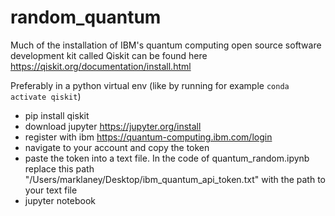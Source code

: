 # random_quantum

Much of the installation of IBM's quantum computing open source software development kit called Qiskit can be found here https://qiskit.org/documentation/install.html

Preferably in a python virtual env (like by running for example `conda activate qiskit`)

* pip install qiskit
* download jupyter  https://jupyter.org/install
* register with ibm  https://quantum-computing.ibm.com/login
* navigate to your account and copy the token
* paste the token into a text file. In the code of quantum_random.ipynb replace this path "/Users/marklaney/Desktop/ibm_quantum_api_token.txt" with the path to your text file
* jupyter notebook

